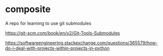 # composite
A repo for learning to use git submodules


https://git-scm.com/book/en/v2/Git-Tools-Submodules

https://softwareengineering.stackexchange.com/questions/365579/how-do-i-deal-with-projects-within-projects-in-python
